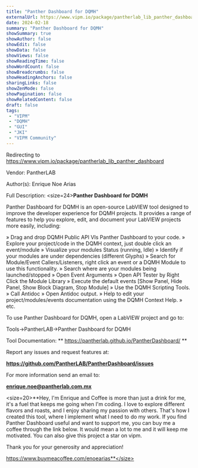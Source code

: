 ```yaml
---
title: "Panther Dashboard for DQMH"
externalUrl: https://www.vipm.io/package/pantherlab_lib_panther_dashboard
date: 2024-02-18
summary: "Panther Dashboard for DQMH"
showSummary: true
showAuthor: false
showEdit: false
showData: false
showViews: false
showReadingTime: false
showWordCount: false
showBreadcrumbs: false
showHeadingAnchors: false
sharingLinks: false
showZenMode: false
showPagination: false
showRelatedContent: false
draft: false
tags:
 - "VIPM"
 - "DQMH"
 - "GUI"
 - "JKI"
 - "VIPM Community"
---
```


Redirecting to https://www.vipm.io/package/pantherlab_lib_panther_dashboard

Vendor: PantherLAB

Author(s): Enrique Noe Arias
 
Full Description:
<size=24>**Panther Dashboard for DQMH**</size>

Panther Dashboard for DQMH is an open-source LabVIEW tool designed to improve the developer experience for DQMH projects. It provides a range of features to help you explore, edit, and document your LabVIEW projects more easily, including:

» Drag and drop DQMH Public API VIs Panther Dashboard to your code.
» Explore your project/code in the DQMH context, just double click an event/module
» Visualize your modules Status (running, Idle)
» Identify if your modules are under dependencies (different Glyphs)
» Search for Module/Event Callers/Listeners, right click an event or a DQMH Module to use this functionality.
» Search where are your modules being launched/stopped
» Open Event Arguments
» Open API Tester by Right Click the Module Library
» Execute the default events [Show Panel, Hide Panel, Show Block Diagram, Stop Module]
» Use the DQMH Scripting Tools.
» Call Antidoc
» Open Antidoc output.
» Help to edit your project/modules/events documentation using the DQMH Context Help.
» etc.


To use Panther Dashboard for DQMH, open a LabVIEW project and go to:

Tools->PantherLAB->Panther Dashboard for DQMH

Tool Documentation:
** https://pantherlab.github.io/PantherDashboard/ **

Report any issues and request features at:

**https://github.com/PantherLAB/PantherDashboard/issues**

For more information send an email to:

**enrique.noe@pantherlab.com.mx**

<size=20>**Hey, I'm Enrique and Coffee is more than just a drink for me, it's a fuel that keeps me going when I'm coding. I love to explore different flavors and roasts, and I enjoy sharing my passion with others. That's how I created this tool, where I implement what I need to do my work. If you find Panther Dashboard useful and want to support me, you can buy me a coffee through the link below. It would mean a lot to me and it will keep me motivated.  You can also give this project a star on vipm.

Thank you for your generosity and appreciation!

https://www.buymeacoffee.com/enoearias**</size>
